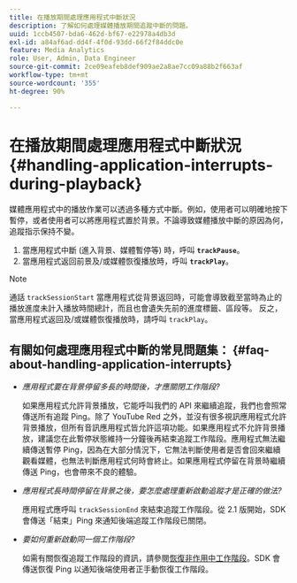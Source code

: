 ```yaml
---
title: 在播放期間處理應用程式中斷狀況
description: 了解如何處理媒體播放期間追蹤中斷的問題。
uuid: 1ccb4507-bda6-462d-bf67-e22978a4db3d
exl-id: a84af6ad-dd4f-4f0d-93dd-66f2f84ddc0e
feature: Media Analytics
role: User, Admin, Data Engineer
source-git-commit: 2ce09eafeb8def909ae2a8ae7cc09a88b2f663af
workflow-type: tm+mt
source-wordcount: '355'
ht-degree: 90%

---
```


# 在播放期間處理應用程式中斷狀況{#handling-application-interrupts-during-playback}

媒體應用程式中的播放作業可以透過多種方式中斷。例如，使用者可以明確地按下暫停，或者使用者可以將應用程式置於背景。不論導致媒體播放中斷的原因為何，追蹤指示保持不變。

1. 當應用程式中斷 (進入背景、媒體暫停等) 時，呼叫 **`trackPause`**。
1. 當應用程式返回前景及/或媒體恢復播放時，呼叫 **`trackPlay`**。

>[!NOTE]
>
>通話 `trackSessionStart` 當應用程式從背景返回時，可能會導致截至當時為止的播放進度未計入播放時間總計，而且也會遺失先前的進度標籤、區段等。 反之，當應用程式返回及/或媒體恢復播放時，請呼叫 `trackPlay`。

## 有關如何處理應用程式中斷的常見問題集： {#faq-about-handling-application-interrupts}

* _應用程式要在背景停留多長的時間後，才應關閉工作階段?_

  如果應用程式允許背景播放，它能呼叫我們的 API 來繼續追蹤，我們也會照常傳送所有追蹤 Ping。除了 YouTube Red 之外，並沒有很多視訊應用程式允許背景播放，但所有音訊應用程式皆允許這項功能。如果應用程式不允許背景播放，建議您在此暫停狀態維持一分鐘後再結束追蹤工作階段。應用程式無法繼續傳送暫停 Ping，因為在大部分情況下，它無法判斷使用者是否會回來繼續觀看媒體，也無法判斷應用程式何時會終止。如果應用程式停留在背景時繼續傳送 Ping，也會帶來不良的體驗。

* _應用程式長時間停留在背景之後，要怎麼處理重新啟動追蹤才是正確的做法?_

  應用程式應呼叫 `trackSessionEnd` 來結束追蹤工作階段。從 2.1 版開始，SDK 會傳送「結束」Ping 來通知後端追蹤工作階段已關閉。

* _要如何重新啟動同一個工作階段?_

  如需有關恢復追蹤工作階段的資訊，請參閱[恢復非作用中工作階段](resuming-inactive.md)。SDK 會傳送恢復 Ping 以通知後端使用者正手動恢復工作階段。
